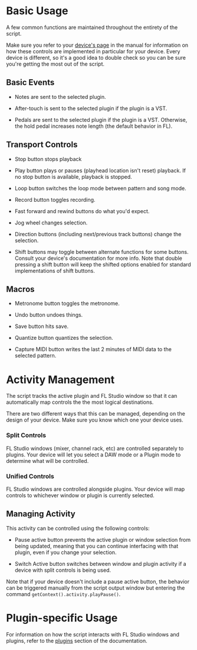 
# Basic Usage

A few common functions are maintained throughout the entirety of the script.

Make sure you refer to your [device's page](devices/README.md) in the manual
for information on how these controls are implemented in particular for your
device. Every device is different, so it's a good idea to double check so you
can be sure you're getting the most out of the script.

## Basic Events

* Notes are sent to the selected plugin.

* After-touch is sent to the selected plugin if the plugin is a VST.

* Pedals are sent to the selected plugin if the plugin is a VST. Otherwise,
  the hold pedal increases note length (the default behavior in FL).

## Transport Controls

* Stop button stops playback

* Play button plays or pauses (playhead location isn't reset) playback.
  If no stop button is available, playback is stopped.

* Loop button switches the loop mode between pattern and song mode.

* Record button toggles recording.

* Fast forward and rewind buttons do what you'd expect.

* Jog wheel changes selection.

* Direction buttons (including next/previous track buttons) change the
  selection.

* Shift buttons may toggle between alternate functions for some buttons.
  Consult your device's documentation for more info. Note that double pressing
  a shift button will keep the shifted options enabled for standard
  implementations of shift buttons.

## Macros

* Metronome button toggles the metronome.

* Undo button undoes things.

* Save button hits save.

* Quantize button quantizes the selection.

* Capture MIDI button writes the last 2 minutes of MIDI data to the selected
  pattern.

# Activity Management

The script tracks the active plugin and FL Studio window so that it can
automatically map controls the the most logical destinations.

There are two different ways that this can be managed, depending on the design
of your device. Make sure you know which one your device uses.

### Split Controls

FL Studio windows (mixer, channel rack, etc) are controlled separately to
plugins. Your device will let you select a DAW mode or a Plugin mode to
determine what will be controlled.

### Unified Controls

FL Studio windows are controlled alongside plugins. Your device will map
controls to whichever window or plugin is currently selected.

## Managing Activity

This activity can be controlled using the following controls:

* Pause active button prevents the active plugin or window selection from being
  updated, meaning that you can continue interfacing with that plugin, even if
  you change your selection.

* Switch Active button switches between window and plugin activity if a device
  with split controls is being used.

Note that if your device doesn't include a pause active button, the behavior
can be triggered manually from the script output window but entering the
command `getContext().activity.playPause()`.

# Plugin-specific Usage

For information on how the script interacts with FL Studio windows and
plugins, refer to the [plugins](plugins/README.md) section of the
documentation.
